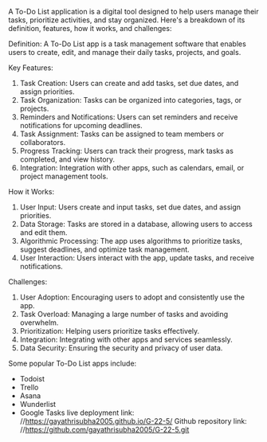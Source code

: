 A To-Do List application is a digital tool designed to help users manage their tasks, prioritize activities, and stay organized. Here's a breakdown of its definition, features, how it works, and challenges:

Definition:
A To-Do List app is a task management software that enables users to create, edit, and manage their daily tasks, projects, and goals.

Key Features:

1. Task Creation: Users can create and add tasks, set due dates, and assign priorities.
2. Task Organization: Tasks can be organized into categories, tags, or projects.
3. Reminders and Notifications: Users can set reminders and receive notifications for upcoming deadlines.
4. Task Assignment: Tasks can be assigned to team members or collaborators.
5. Progress Tracking: Users can track their progress, mark tasks as completed, and view history.
6. Integration: Integration with other apps, such as calendars, email, or project management tools.

How it Works:

1. User Input: Users create and input tasks, set due dates, and assign priorities.
2. Data Storage: Tasks are stored in a database, allowing users to access and edit them.
3. Algorithmic Processing: The app uses algorithms to prioritize tasks, suggest deadlines, and optimize task management.
4. User Interaction: Users interact with the app, update tasks, and receive notifications.

Challenges:

1. User Adoption: Encouraging users to adopt and consistently use the app.
2. Task Overload: Managing a large number of tasks and avoiding overwhelm.
3. Prioritization: Helping users prioritize tasks effectively.
4. Integration: Integrating with other apps and services seamlessly.
5. Data Security: Ensuring the security and privacy of user data.

Some popular To-Do List apps include:

- Todoist
- Trello
- Asana
- Wunderlist
- Google Tasks
live deployment link:  //https://gayathrisubha2005.github.io/G-22-5/
Github repository link: //https://github.com/gayathrisubha2005/G-22-5.git
  
